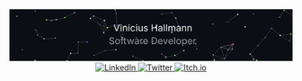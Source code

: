 <div align="center">
  <a href="https://github.com/ViniHallmann/ProceduralPolygonAnimation">
    <img src="https://github.com/ViniHallmann/ProceduralPolygonAnimation/blob/main/assets/GITHUB_BACKGROUND_COLOR_PolygonAnimation-ViniciusHallmann.gif" alt="INTRO" title="Clique para ver o repositório do projeto!" />
  </a>
  
  <br>
  
  <a href="https://www.linkedin.com/in/vinícius-hallmann">
    <img src="https://img.shields.io/badge/LinkedIn-0077B5?style=for-the-badge&logo=linkedin&logoColor=white" alt="LinkedIn">
  </a>
  
  <a href="https://x.com/Vinemaionese">
    <img src="https://img.shields.io/badge/Twitter-d5d5d5?style=for-the-badge&logo=x&logoColor=0A0209" alt="Twitter">
  </a>
  
  <a href="https://vinemaionese.itch.io">
    <img src="https://img.shields.io/badge/Itch.io-FA5C5C?style=for-the-badge&logo=itch-dot-io&logoColor=white" alt="Itch.io">
  </a>
</div>
